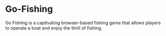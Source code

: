 # Go-Fishing
Go Fishing is a captivating browser-based fishing game that allows players to operate a boat and enjoy the thrill of fishing.
